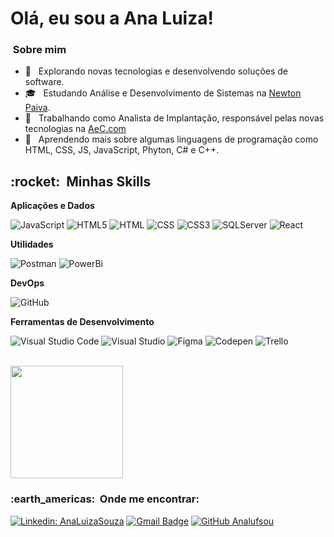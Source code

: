 # Olá, eu sou a Ana Luiza!

<h3> &nbsp;Sobre mim </h3>

- 🤔 &nbsp; Explorando novas tecnologias e desenvolvendo soluções de software.
- 🎓 &nbsp; Estudando Análise e Desenvolvimento de Sistemas na <a href="https://home.newtonpaiva.br/?gclid=Cj0KCQjwvr6EBhDOARIsAPpqUPE0LjIbSdIPuYIkIFHN8oj49v1AwZRFGbkLm1joCM_xLBxGopGGZ6AaAh0hEALw_wcB">Newton Paiva</a>.
- 💼 &nbsp; Trabalhando como Analista de Implantação, responsável pelas novas tecnologias na <a href="https://www.aec.com.br/">AeC.com</a>
- 🌱 &nbsp; Aprendendo mais sobre algumas linguagens de programação como HTML, CSS, JS, JavaScript, Phyton, C# e C++.

<h2> :rocket: &nbsp;Minhas Skills </h2>

**Aplicações e Dados**

  ![JavaScript](https://img.shields.io/badge/JavaScript-F7DF1E?style=for-the-badge&logo=javascript&logoColor=black)
  ![HTML5](https://img.shields.io/badge/HTML5-E34F26?style=for-the-badge&logo=html5&logoColor=white)
  ![HTML](https://img.shields.io/badge/HTML-239120?style=for-the-badge&logo=html5&logoColor=white)
  ![CSS](https://img.shields.io/badge/CSS-239120?&style=for-the-badge&logo=css3&logoColor=white)
  ![CSS3](https://img.shields.io/badge/CSS3-1572B6?style=for-the-badge&logo=css3&logoColor=white)
  ![SQLServer](https://img.shields.io/badge/Microsoft%20SQL%20Sever-CC2927?style=for-the-badge&logo=microsoft%20sql%20server&logoColor=white)
  ![React](https://img.shields.io/badge/React-20232A?style=for-the-badge&logo=react&logoColor=61DAFB)


**Utilidades**

  ![Postman](https://img.shields.io/badge/Postman-FF6C37?style=for-the-badge&logo=Postman&logoColor=white)
  ![PowerBi](https://img.shields.io/badge/PowerBI-F2C811?style=for-the-badge&logo=Power%20BI&logoColor=white)


**DevOps**

  ![GitHub](https://img.shields.io/badge/GitHub-100000?style=for-the-badge&logo=github&logoColor=white)
  

**Ferramentas de Desenvolvimento**

  ![Visual Studio Code](https://img.shields.io/badge/Visual_Studio_Code-0078D4?style=for-the-badge&logo=visual%20studio%20code&logoColor=white)
  ![Visual Studio](https://img.shields.io/badge/Visual_Studio_2019-5C2D91?style=for-the-badge&logo=visual%20studio&logoColor=white)
  ![Figma](https://img.shields.io/badge/Figma-F24E1E?style=for-the-badge&logo=figma&logoColor=white)
  ![Codepen](https://img.shields.io/badge/Codepen-000000?style=for-the-badge&logo=codepen&logoColor=white)
  ![Trello](https://img.shields.io/badge/-Trello-333333?style=flat&logo=trello&logoColor=007ACC)


<br/>

<a href="https://github.com/Analufsou">
  <img height="180em" src="https://github-readme-stats.vercel.app/api?username=Analufsou&theme=dracula&show_icons=true" />
</a>

<br/>

<h3> :earth_americas: &nbsp;Onde me encontrar: </h3> 

[![Linkedin: AnaLuizaSouza](https://img.shields.io/badge/-AnaLuizaSouza-blue?style=flat-square&logo=Linkedin&logoColor=white&link=https://github.com/Analufsou)](https://github.com/Analufsou)
[![Gmail Badge](https://img.shields.io/badge/-analufsou@email.com-006bed?style=flat-square&logo=Gmail&logoColor=white&link=mailto:SEU-EMAIL)](mailto:analufsou@gmail.com)
[![GitHub Analufsou]( https://img.shields.io/github/followers/Analufsou?label=follow&style=social)](https://github.com/Analufsou)
